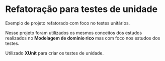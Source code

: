 # Refatoração para testes de unidade

Exemplo de projeto refatorado com foco no testes unitários.

Nesse projeto foram utilizados os mesmos conceitos dos estudos realizados no **Modelagem de domínio rico** mas com foco nos estudos dos testes.

Utilizado **XUnit** para criar os testes de unidade.
